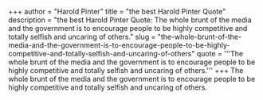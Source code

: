 +++
author = "Harold Pinter"
title = "the best Harold Pinter Quote"
description = "the best Harold Pinter Quote: The whole brunt of the media and the government is to encourage people to be highly competitive and totally selfish and uncaring of others."
slug = "the-whole-brunt-of-the-media-and-the-government-is-to-encourage-people-to-be-highly-competitive-and-totally-selfish-and-uncaring-of-others"
quote = '''The whole brunt of the media and the government is to encourage people to be highly competitive and totally selfish and uncaring of others.'''
+++
The whole brunt of the media and the government is to encourage people to be highly competitive and totally selfish and uncaring of others.
